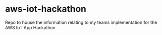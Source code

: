 # aws-iot-hackathon
Repo to house the information relating to my teams implementation for the AWS IoT App Hackathon
